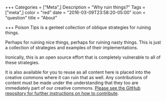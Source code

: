+++
Categories = ["Meta",]
Description = "Why ruin things?"
Tags = ["meta",]
color = "red"
date = "2016-03-09T23:58:20-05:00"
icon = "question"
title = "About"

+++
Poison Tips is a genteel collection of oblique strategies for ruining things.

Perhaps for ruining nice things, perhaps for ruining nasty things. This is just a collection of strategies and examples of their implementations.

Ironically, this is an open source effort that is completely vulnerable to all of these strategies. 

It is also available for you to reuse as all content here is placed into the creative commons where it can ruin that as well. Any contributions of content must be made under the understanding that they too are immediately part of our creative commons. [Please see the GitHub repository for further instructions on how to contribute](https://github.com/mattkatz/poison.tips#contributing-poison-tips).

